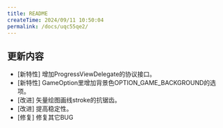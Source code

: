 ```yaml
---
title: README
createTime: 2024/09/11 10:50:04
permalink: /docs/uqc55qe2/
---
```

## 更新内容

* [新特性] 增加ProgressViewDelegate的协议接口。
* [新特性] GameOption里增加背景色OPTION_GAME_BACKGROUND的选项。
* [改进] 矢量绘图画线stroke的抗锯齿。
* [改进] 提高稳定性。
* [修复] 修复其它BUG